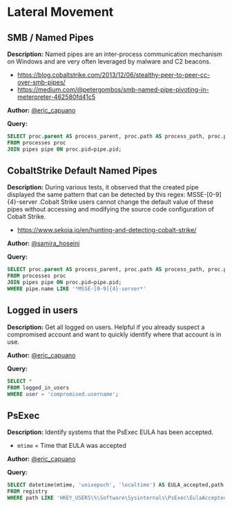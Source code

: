 # Lateral Movement

## SMB / Named Pipes
**Description:** Named pipes are an inter-process communication mechanism on Windows and are very often leveraged by malware and C2 beacons.

- https://blog.cobaltstrike.com/2013/12/06/stealthy-peer-to-peer-cc-over-smb-pipes/
- https://medium.com/@petergombos/smb-named-pipe-pivoting-in-meterpreter-462580fd41c5

**Author:** [@eric_capuano](https://twitter.com/eric_capuano)

**Query:** 

```sql tab="Windows"
SELECT proc.parent AS process_parent, proc.path AS process_path, proc.pid AS process_id, proc.cwd AS process_directory, pipe.pid AS pipe_pid, pipe.name AS pipe_name 
FROM processes proc 
JOIN pipes pipe ON proc.pid=pipe.pid;
```

## CobaltStrike Default Named Pipes
**Description:** During  various tests, it observed that the created pipe displayed the same pattern that can be detected by this regex:   MSSE-[0-9]{4}-server .Cobalt Strike users cannot change the default value of these pipes without accessing and modifying the source code configuration of Cobalt Strike.  

- https://www.sekoia.io/en/hunting-and-detecting-cobalt-strike/

**Author:** [@samira_hoseini](https://github.com/samisecure)

**Query:** 

```sql tab="Windows"
SELECT proc.parent AS process_parent, proc.path AS process_path, proc.pid AS process_id, proc.cwd AS process_directory, pipe.pid AS pipe_pid, pipe.name AS pipe_name 
FROM processes proc 
JOIN pipes pipe ON proc.pid=pipe.pid;
WHERE pipe.name LIKE '*MSSE-[0-9]{4}-server*'
```
## Logged in users
**Description:** Get all logged on users. Helpful if you already suspect a compromised account and want to quickly identify where that account is in use.

**Author:** [@eric_capuano](https://twitter.com/eric_capuano)

**Query:** 

```sql tab="All Platforms"
SELECT * 
FROM logged_in_users 
WHERE user = 'compromised.username';
```

## PsExec
**Description:** Identify systems that the PsExec EULA has been accepted.

- `mtime` = Time that EULA was accepted

**Author:** [@eric_capuano](https://twitter.com/eric_capuano)

**Query:**

```sql tab="Windows"
SELECT datetime(mtime, 'unixepoch', 'localtime') AS EULA_accepted,path 
FROM registry 
WHERE path LIKE 'HKEY_USERS\%\Software\Sysinternals\PsExec\EulaAccepted';
```
